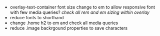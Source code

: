 - overlay-text-container font size change to em to allow responsive font with few media queries? *check all rem and em sizing within overlay*
- reduce fonts to shorthand
- change .home h2 to em and check all media queries
- reduce .image backrgound properties to save characters
